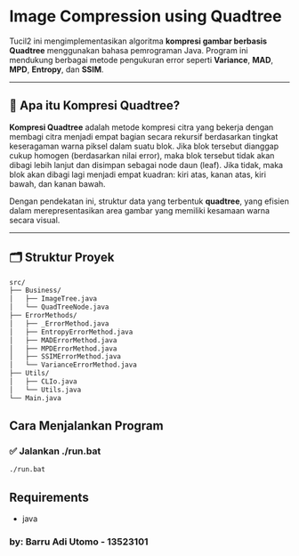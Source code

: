 # Image Compression using Quadtree


Tucil2 ini mengimplementasikan algoritma **kompresi gambar berbasis Quadtree** menggunakan bahasa pemrograman Java. Program ini mendukung berbagai metode pengukuran error seperti **Variance**, **MAD**, **MPD**, **Entropy**, dan **SSIM**.

---

## 📌 Apa itu Kompresi Quadtree?

**Kompresi Quadtree** adalah metode kompresi citra yang bekerja dengan membagi citra menjadi empat bagian secara rekursif berdasarkan tingkat keseragaman warna piksel dalam suatu blok. Jika blok tersebut dianggap cukup homogen (berdasarkan nilai error), maka blok tersebut tidak akan dibagi lebih lanjut dan disimpan sebagai node daun (leaf). Jika tidak, maka blok akan dibagi lagi menjadi empat kuadran: kiri atas, kanan atas, kiri bawah, dan kanan bawah.

Dengan pendekatan ini, struktur data yang terbentuk **quadtree**, yang efisien dalam merepresentasikan area gambar yang memiliki kesamaan warna secara visual.

---

## 🗂️ Struktur Proyek

```bash
src/
├── Business/
│   ├── ImageTree.java
│   └── QuadTreeNode.java
├── ErrorMethods/
│   ├── _ErrorMethod.java
│   ├── EntropyErrorMethod.java
│   ├── MADErrorMethod.java
│   ├── MPDErrorMethod.java
│   ├── SSIMErrorMethod.java
│   └── VarianceErrorMethod.java
├── Utils/
│   ├── CLIo.java
│   └── Utils.java
└── Main.java
```

## Cara Menjalankan Program

### ✅ Jalankan ./run.bat

```bash
./run.bat
```

## Requirements

- java

### by: Barru Adi Utomo - 13523101